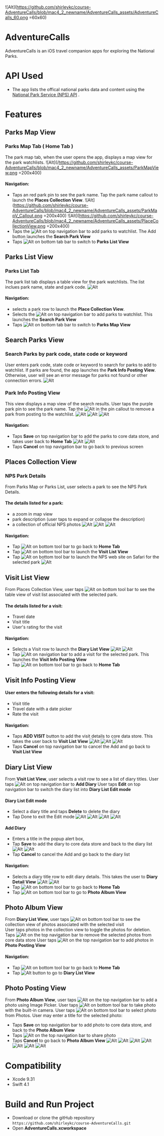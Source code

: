![Alt](https://github.com/shirleykc/course-AdventureCalls/blob/mac4_2_newname/AdventureCalls_assets/AdventureCalls_60.png =60x60)
#  AdventureCalls
AdventureCalls is an iOS travel companion apps for exploring the National Parks.  
# API Used
- The app lists the offical national parks data and content using the [National Park Service (NPS) API](https://www.nps.gov/subjects/developer/api-documentation.htm) .
# Features
## Parks Map View
### Parks Map Tab ( Home Tab )
The park map tab, when the user opens the app, displays a map view for the park watchlists.
![Alt](/https://github.com/shirleykc/course-AdventureCalls/blob/mac4_2_newname/AdventureCalls_assets/ParkMapView.png =200x400)
#### Navigation:
- Taps an red park pin to see the park name.  Tap the park name callout to launch the **Places Collection View**.
![Alt](https://github.com/shirleykc/course-AdventureCalls/blob/mac4_2_newname/AdventureCalls_assets/ParkMapV_Callout.png =200x400) ![Alt](https://github.com/shirleykc/course-AdventureCalls/blob/mac4_2_newname/AdventureCalls_assets/PlaceCollectionView.png =200x400)
- Taps the ![Alt](https://github.com/shirleykc/course-AdventureCalls/blob/mac4_2_newname/AdventureCalls_assets/AdventureCalls_assets/icon_addpin.png) on top navigation bar to add parks to watchlist.  The Add button launches the **Search Park View**
- Taps ![Alt](https://github.com/shirleykc/course-AdventureCalls/blob/mac4_2_newname/AdventureCalls_assets/icon_listview-selected.png) on bottom tab bar to switch to **Parks List View**
## Parks List View
### Parks List Tab
The park list tab displays a table view for the park watchlists.   The list inclues park name, state and park code.
![Alt](https://github.com/shirleykc/course-AdventureCalls/blob/mac4_2_newname/AdventureCalls_assets/ParkListView.png)
#### Navigation:
- selects a park row to launch the **Place Collection View**.
- Selects the ![Alt](https://github.com/shirleykc/course-AdventureCalls/blob/mac4_2_newname/AdventureCalls_assets/icon_addpin.png) on top navigation bar to add parks to watchlist.  This launches the **Search Park View**
- Taps ![Alt](https://github.com/shirleykc/course-AdventureCalls/blob/mac4_2_newname/AdventureCalls_assets/icon_mapview-selected.png) on bottom tab bar to switch to **Parks Map View**
## Search Parks View
### Search Parks by park code, state code or keyword
User enters park code, state code or keyword to search for parks to add to watchlist.  If parks are found, the app launches the **Park Info Posting View**.  Otherwise, user will see an error message for parks not found or other connection errors.
![Alt](https://github.com/shirleykc/course-AdventureCalls/blob/mac4_2_newname/AdventureCalls_assets/SearchParkV_NotFound.png)
### Park Info Posting View
This view displays a map view of the search results.  User taps the purple park pin to see the park name.  Tap the ![Alt](https://github.com/shirleykc/course-AdventureCalls/blob/mac4_2_newname/AdventureCalls_assets/AdventureCalls_assets/icon_trash.png) in the pin callout to remove a park from posting to the watchlist.
![Alt](https://github.com/shirleykc/course-AdventureCalls/blob/mac4_2_newname/AdventureCalls_assets/SearchParkView.png) ![Alt](https://github.com/shirleykc/course-AdventureCalls/blob/mac4_2_newname/AdventureCalls_assets/ParkInfoPostingView.png) ![Alt](https://github.com/shirleykc/course-AdventureCalls/blob/mac4_2_newname/AdventureCalls_assets/ParkInfoPostingV_Callout.png) 
#### Navigation:
- Taps **Save** on top navigation bar to add the parks to core data store, and takes user back to **Home Tab**
![Alt](https://github.com/shirleykc/course-AdventureCalls/blob/mac4_2_newname/AdventureCalls_assets/ParkInfoPostingV_Save.png) ![Alt](https://github.com/shirleykc/course-AdventureCalls/blob/mac4_2_newname/AdventureCalls_assets/ParkInfoPostingV_DoneSave.png)
- Taps **Cancel** on top navigation bar to go back to previous screen
## Places Collection View
### NPS Park Details
From Parks Map or Parks List, user selects a park to see the NPS Park Details.
#### The details listed for a park:
- a zoom in map view
- park description (user taps to expand or collapse the description)
- a collection of official NPS photos
![Alt](https://github.com/shirleykc/course-AdventureCalls/blob/mac4_2_newname/AdventureCalls_assets/ParkListV_SelectRow.png) ![Alt](https://github.com/shirleykc/course-AdventureCalls/blob/mac4_2_newname/AdventureCalls_assets/PlaceCollectionView.png) ![Alt](https://github.com/shirleykc/course-AdventureCalls/blob/mac4_2_newname/AdventureCalls_assets/PlaceCollectionV_Callout_Expand.png)
#### Navigation:
- Tap ![Alt](https://github.com/shirleykc/course-AdventureCalls/blob/mac4_2_newname/AdventureCalls_assets/icon_home.png) on bottom tool bar to go back to **Home Tab**
- Tap ![Alt](https://github.com/shirleykc/course-AdventureCalls/blob/mac4_2_newname/AdventureCalls_assets/icon_plane.png) on bottom tool bar to launch the **Visit List View**
- Tap ![Alt](https://github.com/shirleykc/course-AdventureCalls/blob/mac4_2_newname/AdventureCalls_assets/icon_info.png) on bottom tool bar to launch the NPS web site on Safari for the selected park
![Alt](https://github.com/shirleykc/course-AdventureCalls/blob/mac4_2_newname/AdventureCalls_assets/PlaceCollectionV_Info.png)
## Visit List View
From Places Collection View, user taps ![Alt](https://github.com/shirleykc/course-AdventureCalls/blob/mac4_2_newname/AdventureCalls_assets/icon_plane.png) on bottom tool bar to see the table view of visit list associated with the selected park.
#### The details listed for a visit:
- Travel date
- Visit title
- User's rating for the visit
#### Navigation:
- Selects a Visit row to launch the **Diary List View**
![Alt](https://github.com/shirleykc/course-AdventureCalls/blob/mac4_2_newname/AdventureCalls_assets/VisitListV_SelectRow.png) ![Alt](https://github.com/shirleykc/course-AdventureCalls/blob/mac4_2_newname/AdventureCalls_assets/DiaryListView.png)
- Tap ![Alt](https://github.com/shirleykc/course-AdventureCalls/blob/mac4_2_newname/AdventureCalls_assets/icon_addpin.png) on navigation bar to add a visit for the selected park.  This launches the **Visit Info Posting View** 
- Tap ![Alt](https://github.com/shirleykc/course-AdventureCalls/blob/mac4_2_newname/AdventureCalls_assets/icon_home.png) on bottom tool bar to go back to **Home Tab**
## Visit Info Posting View
#### User enters the following details for a visit:
- Visit title
- Travel date with a date picker
- Rate the visit 
#### Navigation:
- Taps **ADD VISIT** button to add the visit details to core data store.  This takes the user back to **Visit List View**
![Alt](https://github.com/shirleykc/course-AdventureCalls/blob/mac4_2_newname/AdventureCalls_assets/VisitInfoPostingV_Calendar.png) ![Alt](https://github.com/shirleykc/course-AdventureCalls/blob/mac4_2_newname/AdventureCalls_assets/VisitInfoPostingView.png) ![Alt](https://github.com/shirleykc/course-AdventureCalls/blob/mac4_2_newname/AdventureCalls_assets/VisitListView.png)
- Taps **Cancel** on top navigation bar to cancel the Add and go back to **Visit List View**
## Diary List View
From **Visit List View**, user selects a visit row to see a list of diary titles.
User taps ![Alt](https://github.com/shirleykc/course-AdventureCalls/blob/mac4_2_newname/AdventureCalls_assets/icon_addpin.png) on top navigation bar to **Add Diary**
User taps **Edit** on top navigation bar to switch the diary list into **Diary List Edit mode**
#### Diary List Edit mode
- Select a diary title and taps **Delete** to delete the diary
- Tap Done to exit the Edit mode
![Alt](https://github.com/shirleykc/course-AdventureCalls/blob/mac4_2_newname/AdventureCalls_assets/DiaryListV_Edit.png) ![Alt](https://github.com/shirleykc/course-AdventureCalls/blob/mac4_2_newname/AdventureCalls_assets/DiaryListV_Delete.png) ![Alt](https://github.com/shirleykc/course-AdventureCalls/blob/mac4_2_newname/AdventureCalls_assets/DiaryListV_DeleteDone.png) ![Alt](https://github.com/shirleykc/course-AdventureCalls/blob/mac4_2_newname/AdventureCalls_assets/DiaryListView.png)
#### Add Diary
- Enters a title in the popup alert box, 
- Tap **Save** to add the diary to core data store and back to the diary list
![Alt](https://github.com/shirleykc/course-AdventureCalls/blob/mac4_2_newname/AdventureCalls_assets/DiaryListV_Title.png) ![Alt](https://github.com/shirleykc/course-AdventureCalls/blob/mac4_2_newname/AdventureCalls_assets/DiaryListView.png)
- Tap **Cancel** to cancel the Add and go back to the diary list
#### Navigation:
- Selects a diary title row to edit diary details.  This takes the user to **Diary Detail View**
![Alt](https://github.com/shirleykc/course-AdventureCalls/blob/mac4_2_newname/AdventureCalls_assets/DiaryListV_SelectRow.png) ![Alt](https://github.com/shirleykc/course-AdventureCalls/blob/mac4_2_newname/AdventureCalls_assets/DiaryDetailView.png)
- Tap ![Alt](https://github.com/shirleykc/course-AdventureCalls/blob/mac4_2_newname/AdventureCalls_assets/icon_home.png) on bottom tool bar to go back to **Home Tab**
- Tap ![Alt](https://github.com/shirleykc/course-AdventureCalls/blob/mac4_2_newname/AdventureCalls_assets/icon_camera.png) on bottom tool bar to go to **Photo Album View**
## Photo Album View
From **Diary List View**, user taps ![Alt](https://github.com/shirleykc/course-AdventureCalls/blob/mac4_2_newname/AdventureCalls_assets/icon_camera.png) on bottom tool bar to see the collection view of photos associated with the selected visit  
User taps photos in the collection view to toggle the photos for deletion.  Taps ![Alt](https://github.com/shirleykc/course-AdventureCalls/blob/mac4_2_newname/AdventureCalls_assets/icon_trash.png) on the top navigation bar to remove the selected photos from core data store
User taps ![Alt](https://github.com/shirleykc/course-AdventureCalls/blob/mac4_2_newname/AdventureCalls_assets/icon_addpin.png) on the top navigation bar to add photos in **Photo Posting View**
#### Navigation:
- Tap ![Alt](https://github.com/shirleykc/course-AdventureCalls/blob/mac4_2_newname/AdventureCalls_assets/icon_home.png) on bottom tool bar to go back to **Home Tab**
- Tap ![Alt](https://github.com/shirleykc/course-AdventureCalls/blob/mac4_2_newname/AdventureCalls_assets/icon_diaryview-deselected.png) button to go to **Diary List View**
## Photo Posting View
From **Photo Album View**, user taps ![Alt](https://github.com/shirleykc/course-AdventureCalls/blob/mac4_2_newname/AdventureCalls_assets/icon_addpin.png) on the top navigation bar to add a photo using Image Picker.
User taps ![Alt](https://github.com/shirleykc/course-AdventureCalls/blob/mac4_2_newname/AdventureCalls_assets/icon_camera.png) on bottom tool bar to take photo with the built-in camera.
User taps ![Alt](https://github.com/shirleykc/course-AdventureCalls/blob/mac4_2_newname/AdventureCalls_assets/icon_images.png) on bottom tool bar to select photo from Photos.
User may enter a title for the selected photo:
- Taps **Save** on top navigation bar to add photo to core data store, and back to the **Photo Album View**
- Taps ![Alt](https://github.com/shirleykc/course-AdventureCalls/blob/mac4_2_newname/AdventureCalls_assets/icon_share.png) on the top navigation bar to share photo
- Taps **Cancel** to go back to **Photo Album View**
![Alt](https://github.com/shirleykc/course-AdventureCalls/blob/mac4_2_newname/AdventureCalls_assets/PhotoPostingView.png) ![Alt](https://github.com/shirleykc/course-AdventureCalls/blob/mac4_2_newname/AdventureCalls_assets/PhotoPostingV_ImagePicker_Camera.png)
![Alt](https://github.com/shirleykc/course-AdventureCalls/blob/mac4_2_newname/AdventureCalls_assets/PhotoPostingV_ImageTitle.png) ![Alt](https://github.com/shirleykc/course-AdventureCalls/blob/mac4_2_newname/AdventureCalls_assets/PhotoPostingV_Image.png) ![Alt](https://github.com/shirleykc/course-AdventureCalls/blob/mac4_2_newname/AdventureCalls_assets/PhotoPostingV_ImageTitle.png) ![Alt](https://github.com/shirleykc/course-AdventureCalls/blob/mac4_2_newname/AdventureCalls_assets/PhotoPostingV_Image.png) ![Alt](https://github.com/shirleykc/course-AdventureCalls/blob/mac4_2_newname/AdventureCalls_assets/PhotoAlbumView.png)
# Compatibility
- Xcode 9.31
- Swift 4.1
# Build and Run Project
- Download or clone the gitHub repository `https://github.com/shirleykc/course-AdventureCalls.git`
- Open **AdventureCalls.xcworkspace**











